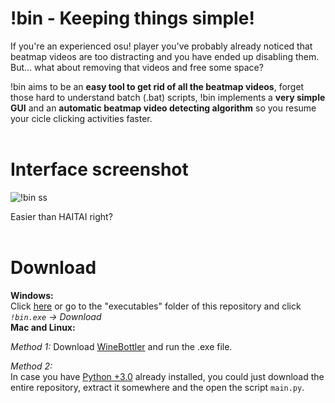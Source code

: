 # !bin - Keeping things simple!

If you're an experienced osu! player you've probably already noticed that beatmap videos are too distracting 
and you have ended up disabling them. 
But... what about removing that videos and free some space?

!bin aims to be an __easy tool to get rid of all the beatmap videos__, forget those hard to understand batch (.bat) scripts, !bin implements a __very simple GUI__ and an __automatic beatmap video detecting algorithm__ so you resume your cicle clicking activities faster.
<br/>
<br/>
# Interface screenshot
![!bin ss](https://i.imgur.com/xeKsiqQ.png)

Easier than HAITAI right?
<br/>
<br/>
# Download


__Windows:__<br/>
  Click [here](https://github.com/Axyss/-bin/raw/master/executables/!bin.exe) or go to the "executables" folder of this repository and click  _`!bin.exe` -> Download_
<br/>
__Mac and Linux:__

  _*Method 1:*_
    Download [WineBottler](http://winebottler.kronenberg.org/) and run the .exe file.
    
  _*Method 2:*_<br/>
    In case you have [Python +3.0](https://www.python.org/downloads/) already installed, you could just download the entire repository, extract it somewhere and the open the script `main.py`.
    
